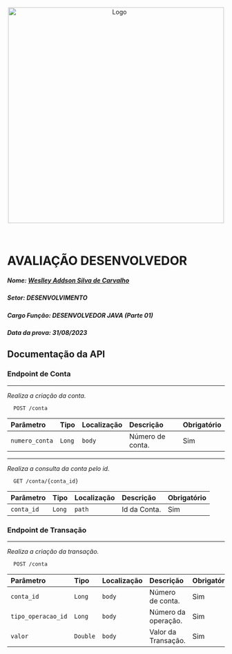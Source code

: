 <br/>
<p align="center">
  <img src="https://global-uploads.webflow.com/62a885726e4363caff93ccb8/62a886a5d88f2c8f43ddc7de_Logotipo_PactoMais_11.png" alt="Logo" width="500"/>
</p>
<br/>

# AVALIAÇÃO DESENVOLVEDOR

##### Nome: <ins>Weslley Addson Silva de Carvalho</ins>
##### Setor: DESENVOLVIMENTO
##### Cargo Função: DESENVOLVEDOR JAVA (Parte 01)
##### Data da prova: 31/08/2023


## Documentação da API

### Endpoint de Conta

---

*Realiza a criação da conta.*

```
  POST /conta
```

| Parâmetro  | Tipo     | Localização | Descrição        | Obrigatório |
|:-----------|:---------|:------------|:-----------------|:------------|
| `numero_conta` | `Long` | `body`      | Número de conta. | Sim         |

---

*Realiza a consulta da conta pelo id.*

```
  GET /conta/{conta_id}
```

| Parâmetro  | Tipo     | Localização | Descrição        | Obrigatório |
|:-----------|:---------|:------------|:-----------------|:------------|
| `conta_id` | `Long` | `path`      | Id da Conta. | Sim         |

### Endpoint de Transação

---

*Realiza a criação da transação.*

```
  POST /conta
```

| Parâmetro  | Tipo     | Localização | Descrição        | Obrigatório |
|:-----------|:---------|:------------|:-----------------|:------------|
| `conta_id` | `Long`   | `body`      | Número de conta. | Sim         |
| `tipo_operacao_id` | `Long`   | `body`      | Número da operação. | Sim         |
| `valor` | `Double`   | `body`      | Valor da Transação. | Sim         |